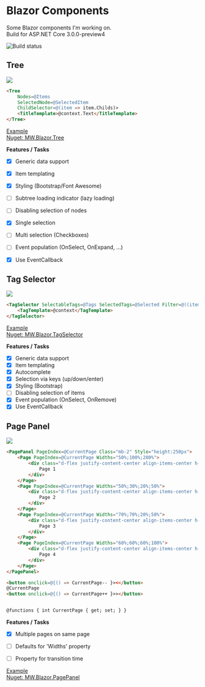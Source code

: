 # Blazor Components

Some Blazor components I'm working on.  
Build for ASP.NET Core 3.0.0-preview4

![Build status](https://hdsonix.visualstudio.com/Blazor%20Components/_apis/build/status/Blazor%20Components-ASP.NET%20Core-CI)

## Tree

![](https://raw.githubusercontent.com/mwinkler/Blazor.Components/master/doc/tree.png)

```html
<Tree 
    Nodes=@Items 
    SelectedNode=@SelectedItem 
    ChildSelector=@(item => item.Childs)>
    <TitleTemplate>@context.Text</TitleTemplate>
</Tree>
```

[Example](https://github.com/mwinkler/Blazor.Components/blob/master/example/ComponentsDemo/Pages/TreeSample.razor)  
[Nuget: MW.Blazor.Tree](https://www.nuget.org/packages/MW.Blazor.Tree/)

**Features / Tasks**
- [x] Generic data support
- [x] Item templating
- [x] Styling (Bootstrap/Font Awesome)
- [ ] Subtree loading indicator (lazy loading)
- [ ] Disabling selection of nodes
- [x] Single selection
- [ ] Multi selection (Checkboxes)
- [ ] Event population (OnSelect, OnExpand, ...)
- [x] Use EventCallback


## Tag Selector

![](https://raw.githubusercontent.com/mwinkler/Blazor.Components/master/doc/tag-selector.gif)

```html
<TagSelector SelectableTags=@Tags SelectedTags=@Selected Filter=@((item,term) => item.Contains(term))>
    <TagTemplate>@context</TagTemplate>
</TagSelector>
```

[Example](https://github.com/mwinkler/Blazor.Components/blob/master/example/ComponentsDemo/Pages/TagSelectorSample.razor)  
[Nuget: MW.Blazor.TagSelector](https://www.nuget.org/packages/MW.Blazor.TagSelector/)

**Features / Tasks**
- [x] Generic data support
- [x] Item templating
- [x] Autocomplete
- [x] Selection via keys (up/down/enter)
- [x] Styling (Bootstrap)
- [ ] Disabling selection of items
- [x] Event population (OnSelect, OnRemove)
- [x] Use EventCallback

## Page Panel

![](https://raw.githubusercontent.com/mwinkler/Blazor.Components/master/doc/page-panel.gif)

```html
<PagePanel PageIndex=@CurrentPage Class="mb-2" Style="height:250px">
    <Page PageIndex=@CurrentPage Widths="50%;100%;200%">
        <div class="d-flex justify-content-center align-items-center h-100 text-white h4" style="background:#00ff90">
            Page 1
        </div>
    </Page>
    <Page PageIndex=@CurrentPage Widths="50%;30%;20%;50%">
        <div class="d-flex justify-content-center align-items-center h-100 text-white h4" style="background:#1596c7">
            Page 2
        </div>
    </Page>
    <Page PageIndex=@CurrentPage Widths="70%;70%;20%;50%">
        <div class="d-flex justify-content-center align-items-center h-100 text-white h4" style="background:#b823be">
            Page 3
        </div>
    </Page>
    <Page PageIndex=@CurrentPage Widths="60%;60%;60%;100%">
        <div class="d-flex justify-content-center align-items-center h-100 text-white h4" style="background:#ff6a00">
            Page 4
        </div>
    </Page>
</PagePanel>

<button onclick=@{() => CurrentPage-- }><</button>
@CurrentPage
<button onclick=@{() => CurrentPage++ }>></button>


@functions { int CurrentPage { get; set; } }
```

**Features / Tasks**
- [x] Multiple pages on same page
- [ ] Defaults for 'Widths' property
- [ ] Property for transition time


[Example](https://github.com/mwinkler/Blazor.Components/blob/master/example/ComponentsDemo/Pages/PagePanelSample.razor)  
[Nuget: MW.Blazor.PagePanel](https://www.nuget.org/packages/MW.Blazor.PagePanel/)
